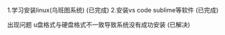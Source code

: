 1.学习安装linux(乌班图系统)     (已完成)
2.安装vs code   sublime等软件   (已完成)

出现问题    u盘格式与硬盘格式不一致导致系统没有成功安装         (已解决)